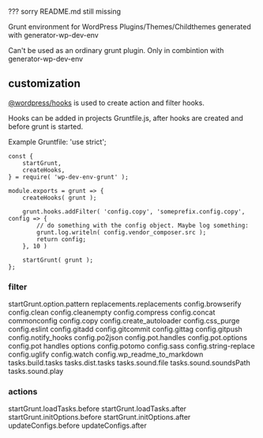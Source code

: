 ??? sorry README.md still missing


Grunt environment for WordPress Plugins/Themes/Childthemes generated with generator-wp-dev-env

Can't be used as an ordinary grunt plugin. Only in combintion with generator-wp-dev-env

## customization

[@wordpress/hooks](https://www.npmjs.com/package/@wordpress/hooks) is used to create action and filter hooks.

Hooks can be added in projects Gruntfile.js, after hooks are created and before grunt is started.

Example Gruntfile:
	'use strict';

	const {
		startGrunt,
		createHooks,
	} = require( 'wp-dev-env-grunt' );

	module.exports = grunt => {
		createHooks( grunt );

		grunt.hooks.addFilter( 'config.copy', 'someprefix.config.copy', config => {
			// do something with the config object. Maybe log something:
			grunt.log.writeln( config.vendor_composer.src );
			return config;
		}, 10 )

		startGrunt( grunt );
	};

### filter

startGrunt.option.pattern
replacements.replacements
config.browserify
config.clean
config.cleanempty
config.compress
config.concat					commonconfig
config.copy
config.create_autoloader
config.css_purge
config.eslint
config.gitadd
config.gitcommit
config.gittag
config.gitpush
config.notify_hooks
config.po2json
config.pot.handles
config.pot.options
config.pot						handles		options
config.potomo
config.sass
config.string-replace
config.uglify
config.watch
config.wp_readme_to_markdown
tasks.build.tasks
tasks.dist.tasks
tasks.sound.file
tasks.sound.soundsPath
tasks.sound.play

### actions
startGrunt.loadTasks.before
startGrunt.loadTasks.after
startGrunt.initOptions.before
startGrunt.initOptions.after
updateConfigs.before
updateConfigs.after